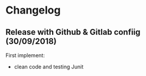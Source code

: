 # Changelog

## Release with Github & Gitlab confiig (30/09/2018)
First implement:

- clean code and testing Junit